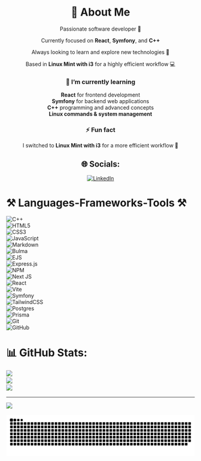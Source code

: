 <div align="center">

# 💫 About Me  
  Passionate software developer 🚀
 
  Currently focused on **React**, **Symfony**, and **C++**  
 
  Always looking to learn and explore new technologies 🌱  
 
  Based in **Linux Mint with i3** for a highly efficient workflow 💻

</div>

<div align="center">

### 🌱 I’m currently learning

**React** for frontend development  
**Symfony** for backend web applications  
**C++** programming and advanced concepts  
**Linux commands & system management**  

### ⚡ Fun fact

I switched to **Linux Mint with i3** for a more efficient workflow 🚀  

</div>

<div align="center">

## 🌐 Socials:
[![LinkedIn](https://img.shields.io/badge/LinkedIn-%230077B5.svg?logo=linkedin&logoColor=white)](https://www.linkedin.com/in/haitam-kamal)

</div>

# ⚒️ Languages-Frameworks-Tools ⚒️

![C++](https://img.shields.io/badge/c++-%2300599C.svg?style=for-the-badge&logo=c%2B%2B&logoColor=white)  
![HTML5](https://img.shields.io/badge/html5-%23E34F26.svg?style=for-the-badge&logo=html5&logoColor=white)  
![CSS3](https://img.shields.io/badge/css3-%231572B6.svg?style=for-the-badge&logo=css3&logoColor=white)  
![JavaScript](https://img.shields.io/badge/javascript-%23323330.svg?style=for-the-badge&logo=javascript&logoColor=%23F7DF1E)  
![Markdown](https://img.shields.io/badge/markdown-%23000000.svg?style=for-the-badge&logo=markdown&logoColor=white)  
![Bulma](https://img.shields.io/badge/bulma-00D0B1?style=for-the-badge&logo=bulma&logoColor=white)  
![EJS](https://img.shields.io/badge/ejs-%23B4CA65.svg?style=for-the-badge&logo=ejs&logoColor=black)  
![Express.js](https://img.shields.io/badge/express.js-%23404d59.svg?style=for-the-badge&logo=express&logoColor=%2361DAFB)  
![NPM](https://img.shields.io/badge/NPM-%23CB3837.svg?style=for-the-badge&logo=npm&logoColor=white)  
![Next JS](https://img.shields.io/badge/Next-black?style=for-the-badge&logo=next.js&logoColor=white)  
![React](https://img.shields.io/badge/react-%2320232a.svg?style=for-the-badge&logo=react&logoColor=%2361DAFB)  
![Vite](https://img.shields.io/badge/vite-%23646CFF.svg?style=for-the-badge&logo=vite&logoColor=white)  
![Symfony](https://img.shields.io/badge/symfony-%23000000.svg?style=for-the-badge&logo=symfony&logoColor=white)  
![TailwindCSS](https://img.shields.io/badge/tailwindcss-%2338B2AC.svg?style=for-the-badge&logo=tailwind-css&logoColor=white)  
![Postgres](https://img.shields.io/badge/postgres-%23316192.svg?style=for-the-badge&logo=postgresql&logoColor=white)  
![Prisma](https://img.shields.io/badge/Prisma-3982CE?style=for-the-badge&logo=Prisma&logoColor=white)  
![Git](https://img.shields.io/badge/git-%23F05033.svg?style=for-the-badge&logo=git&logoColor=white)  
![GitHub](https://img.shields.io/badge/github-%23121011.svg?style=for-the-badge&logo=github&logoColor=white)

# 📊 GitHub Stats:

![](https://github-readme-stats.vercel.app/api?username=haitamkamal&theme=dracula&hide_border=false&include_all_commits=false&count_private=false)  
![](https://nirzak-streak-stats.vercel.app/?user=haitamkamal&theme=dracula&hide_border=false)  
![](https://github-readme-stats.vercel.app/api/top-langs/?username=haitamkamal&theme=dracula&hide_border=false&include_all_commits=false&count_private=false&layout=compact)

---

[![](https://visitcount.itsvg.in/api?id=haitamkamal&icon=0&color=0)](https://visitcount.itsvg.in)

<!-- Proudly created with GPRM ( https://gprm.itsvg.in ) -->

<picture>
  <source media="(prefers-color-scheme: dark)" srcset="https://raw.githubusercontent.com/haitamkamal/haitamkamal/output/github-snake-dark.svg" />
  <source media="(prefers-color-scheme: light)" srcset="https://raw.githubusercontent.com/haitamkamal/haitamkamal/output/github-snake.svg" />
  <img alt="github-snake" src="https://raw.githubusercontent.com/haitamkamal/haitamkamal/output/github-snake.svg" />
</picture>
